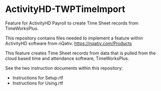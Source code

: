 # ActivityHD-TWPTimeImport
Feature for ActivityHD Payroll to create Time Sheet records from TimeWorksPlus.

This repository contains files needed to implement a feature within ActivityHD software from nQativ.
https://nqativ.com/Products 

This feature creates Time Sheet records from data that is pulled from the cloud based time and attendance software, TimeWorksPlus.

See the two instruction documents within this repository:
* Instructions for Setup.rtf
* Instructions for Using.rtf
